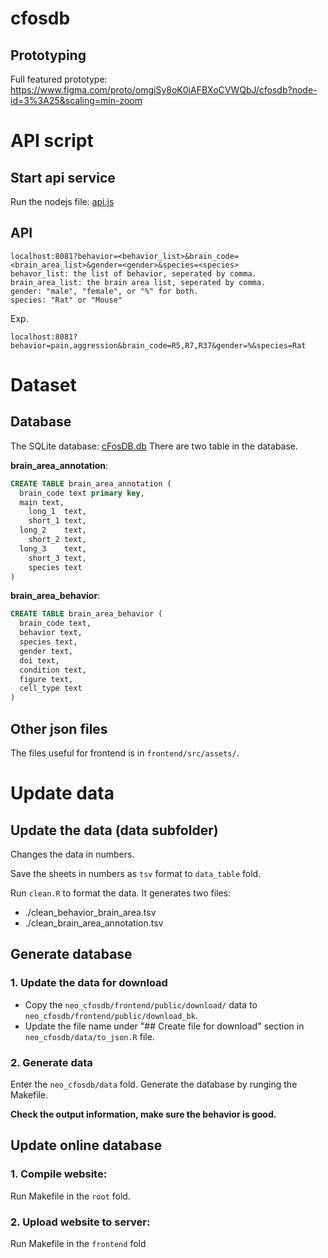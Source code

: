 # cfosdb

## Prototyping

Full featured prototype: https://www.figma.com/proto/omgiSy8oK0iAFBXoCVWQbJ/cfosdb?node-id=3%3A25&scaling=min-zoom

# API script

## Start api service
Run the nodejs file: [api.js](https://github.com/wenjie1991/cfosdb/blob/master/server/api.js)

## API

```
localhost:8081?behavior=<behavior_list>&brain_code=<brain_area_list>&gender=<gender>&species=<species>
behavor_list: the list of behavior, seperated by comma.
brain_area_list: the brain area list, seperated by comma.
gender: "male", "female", or "%" for both.
species: "Rat" or "Mouse"
```

Exp.
```
localhost:8081?behavior=pain,aggression&brain_code=R5,R7,R37&gender=%&species=Rat
```

# Dataset

## Database

The SQLite database: [cFosDB.db](https://github.com/wenjie1991/cfosdb/blob/master/data/cFosDB.db)
There are two table in the database.

**brain_area_annotation**:

```sql
CREATE TABLE brain_area_annotation ( 
  brain_code text primary key, 
  main text,
	long_1	text,
	short_1	text,
  long_2	text,
	short_2	text,
  long_3	text,
	short_3	text,
	species text
)
```

**brain_area_behavior**:

```sql
CREATE TABLE brain_area_behavior ( 
  brain_code text, 
  behavior text, 
  species text, 
  gender text, 
  doi text, 
  condition text, 
  figure text, 
  cell_type text 
)
```

## Other json files

The files useful for frontend is in `frontend/src/assets/`.

# Update data

## Update the data (data subfolder)

Changes the data in numbers.

Save the sheets in numbers as `tsv` format to `data_table` fold.

Run `clean.R` to format the data. It generates two files:   
- ./clean_behavior_brain_area.tsv 
- ./clean_brain_area_annotation.tsv


## Generate database

### 1. Update the data for download
	
 - Copy the `neo_cfosdb/frontend/public/download/` data to `neo_cfosdb/frontend/public/download_bk`.
 - Update the file name under "## Create file for download" section in `neo_cfosdb/data/to_json.R` file.

### 2. Generate data

Enter the `neo_cfosdb/data` fold. Generate the database by runging the Makefile.

**Check the output information, make sure the behavior is good.**

## Update online database

### 1. Compile website:

Run Makefile in the `root` fold.

### 2. Upload website to server:

Run Makefile in the `frontend` fold


